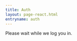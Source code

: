 ```yaml
---
title: Auth
layout: page-react.html
entryname: auth
---
```


<div id="main">
  <div class="section">
    <div id="react-root">
      <div class="loading-message">
        <div class="loading-indicator-container">
          <div class="loading-indicator" role="progressbar" aria-valuetext="lease wait while we log you in." tabIndex="0"></div> Please wait while we log you in.
        </div>
      </div>
    </div>
  </div>
</div>

